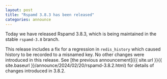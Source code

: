 ```yaml
---
layout: post
title: "Rspamd 3.8.3 has been released"
categories: announce
---
```


Today we have released Rspamd 3.8.3, which is being maintained in the stable `rspamd-3.8` branch.

This release includes a fix for a regression in `redis_history` which caused history to be recorded to a misnamed key. No other changes were introduced in this release. See [the previous announcement]({{ site.url }}{{ site.baseurl }}/announce/2024/02/20/rspamd-3.8.2.html) for details of changes introduced in 3.8.2.
